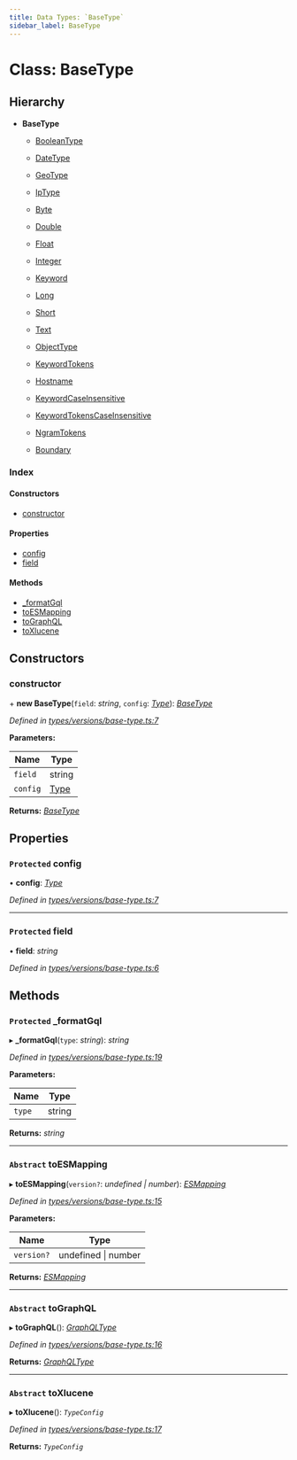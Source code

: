 ```yaml
---
title: Data Types: `BaseType`
sidebar_label: BaseType
---
```


# Class: BaseType

## Hierarchy

* **BaseType**

  * [BooleanType](booleantype.md)

  * [DateType](datetype.md)

  * [GeoType](geotype.md)

  * [IpType](iptype.md)

  * [Byte](byte.md)

  * [Double](double.md)

  * [Float](float.md)

  * [Integer](integer.md)

  * [Keyword](keyword.md)

  * [Long](long.md)

  * [Short](short.md)

  * [Text](text.md)

  * [ObjectType](objecttype.md)

  * [KeywordTokens](keywordtokens.md)

  * [Hostname](hostname.md)

  * [KeywordCaseInsensitive](keywordcaseinsensitive.md)

  * [KeywordTokensCaseInsensitive](keywordtokenscaseinsensitive.md)

  * [NgramTokens](ngramtokens.md)

  * [Boundary](boundary.md)

### Index

#### Constructors

* [constructor](basetype.md#constructor)

#### Properties

* [config](basetype.md#protected-config)
* [field](basetype.md#protected-field)

#### Methods

* [_formatGql](basetype.md#protected-_formatgql)
* [toESMapping](basetype.md#abstract-toesmapping)
* [toGraphQL](basetype.md#abstract-tographql)
* [toXlucene](basetype.md#abstract-toxlucene)

## Constructors

###  constructor

\+ **new BaseType**(`field`: *string*, `config`: *[Type](../overview.md#type)*): *[BaseType](basetype.md)*

*Defined in [types/versions/base-type.ts:7](https://github.com/terascope/teraslice/blob/a2250fb9/packages/data-types/src/types/versions/base-type.ts#L7)*

**Parameters:**

Name | Type |
------ | ------ |
`field` | string |
`config` | [Type](../overview.md#type) |

**Returns:** *[BaseType](basetype.md)*

## Properties

### `Protected` config

• **config**: *[Type](../overview.md#type)*

*Defined in [types/versions/base-type.ts:7](https://github.com/terascope/teraslice/blob/a2250fb9/packages/data-types/src/types/versions/base-type.ts#L7)*

___

### `Protected` field

• **field**: *string*

*Defined in [types/versions/base-type.ts:6](https://github.com/terascope/teraslice/blob/a2250fb9/packages/data-types/src/types/versions/base-type.ts#L6)*

## Methods

### `Protected` _formatGql

▸ **_formatGql**(`type`: *string*): *string*

*Defined in [types/versions/base-type.ts:19](https://github.com/terascope/teraslice/blob/a2250fb9/packages/data-types/src/types/versions/base-type.ts#L19)*

**Parameters:**

Name | Type |
------ | ------ |
`type` | string |

**Returns:** *string*

___

### `Abstract` toESMapping

▸ **toESMapping**(`version?`: *undefined | number*): *[ESMapping](../interfaces/esmapping.md)*

*Defined in [types/versions/base-type.ts:15](https://github.com/terascope/teraslice/blob/a2250fb9/packages/data-types/src/types/versions/base-type.ts#L15)*

**Parameters:**

Name | Type |
------ | ------ |
`version?` | undefined \| number |

**Returns:** *[ESMapping](../interfaces/esmapping.md)*

___

### `Abstract` toGraphQL

▸ **toGraphQL**(): *[GraphQLType](../interfaces/graphqltype.md)*

*Defined in [types/versions/base-type.ts:16](https://github.com/terascope/teraslice/blob/a2250fb9/packages/data-types/src/types/versions/base-type.ts#L16)*

**Returns:** *[GraphQLType](../interfaces/graphqltype.md)*

___

### `Abstract` toXlucene

▸ **toXlucene**(): *`TypeConfig`*

*Defined in [types/versions/base-type.ts:17](https://github.com/terascope/teraslice/blob/a2250fb9/packages/data-types/src/types/versions/base-type.ts#L17)*

**Returns:** *`TypeConfig`*
